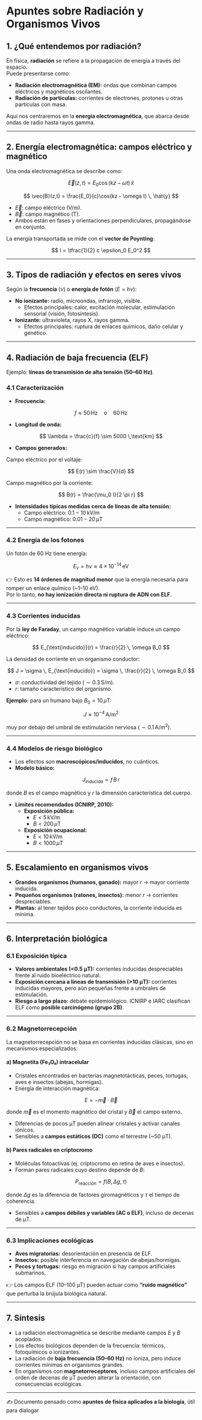 # Apuntes sobre Radiación y Organismos Vivos

## 1. ¿Qué entendemos por radiación?
En física, **radiación** se refiere a la propagación de energía a través del espacio.  
Puede presentarse como:
- **Radiación electromagnética (EM):** ondas que combinan campos eléctricos y magnéticos oscilantes.
- **Radiación de partículas:** corrientes de electrones, protones u otras partículas con masa.

Aquí nos centraremos en la **energía electromagnética**, que abarca desde ondas de radio hasta rayos gamma.

---

## 2. Energía electromagnética: campos eléctrico y magnético
Una onda electromagnética se describe como:

$$
\vec{E}(z,t) = E_0 \cos(kz - \omega t) \, \hat{x}
$$

$$
\vec{B}(z,t) = \frac{E_0}{c}\cos(kz - \omega t) \, \hat{y}
$$

- $\vec{E}$: campo eléctrico (V/m).  
- $\vec{B}$: campo magnético (T).  
- Ambos están en fases y orientaciones perpendiculares, propagándose en conjunto.  

La energía transportada se mide con el **vector de Poynting**:

$$
I = \tfrac{1}{2} c \epsilon_0 E_0^2
$$

---

## 3. Tipos de radiación y efectos en seres vivos
Según la **frecuencia** ($\nu$) o **energía de fotón** ($E=h\nu$):

- **No ionizante:** radio, microondas, infrarrojo, visible.  
  - Efectos principales: calor, excitación molecular, estimulación sensorial (visión, fotosíntesis).  
- **Ionizante:** ultravioleta, rayos X, rayos gamma.  
  - Efectos principales: ruptura de enlaces químicos, daño celular y genético.

---

## 4. Radiación de baja frecuencia (ELF)
Ejemplo: **líneas de transmisión de alta tensión (50–60 Hz)**.

### 4.1 Caracterización
- **Frecuencia:**

$$
f \approx 50 \,\text{Hz} \quad \text{o} \quad 60 \,\text{Hz}
$$

- **Longitud de onda:**

$$
\lambda = \frac{c}{f} \sim 5000 \,\text{km}
$$

- **Campos generados:**

Campo eléctrico por el voltaje:

$$
E(r) \sim \frac{V}{d}
$$

Campo magnético por la corriente:

$$
B(r) = \frac{\mu_0 I}{2 \pi r}
$$

- **Intensidades típicas medidas cerca de líneas de alta tensión:**
  - Campo eléctrico: $0.1 - 10 \,\text{kV/m}$  
  - Campo magnético: $0.01 - 20 \,\mu\text{T}$

---

### 4.2 Energía de los fotones
Un fotón de 60 Hz tiene energía:

$$
E_\gamma = h \nu \approx 4 \times 10^{-14} \,\text{eV}
$$

👉 Esto es **14 órdenes de magnitud menor** que la energía necesaria para romper un enlace químico (~1–10 eV).  
Por lo tanto, **no hay ionización directa ni ruptura de ADN con ELF**.

---

### 4.3 Corrientes inducidas
Por la **ley de Faraday**, un campo magnético variable induce un campo eléctrico:

$$
E_{\text{inducido}}(r) = \frac{r}{2} \, \omega B_0
$$

La densidad de corriente en un organismo conductor:

$$
J = \sigma \, E_{\text{inducido}} = \sigma \, \frac{r}{2} \, \omega B_0
$$

- $\sigma$: conductividad del tejido ($\sim 0.3 \,\text{S/m}$).  
- $r$: tamaño característico del organismo.  

**Ejemplo:** para un humano bajo $B_0 = 10 \,\mu\text{T}$:  

$$
J \approx 10^{-4} \,\text{A/m}^2
$$

muy por debajo del umbral de estimulación nerviosa ($\sim 0.1 \,\text{A/m}^2$).

---

### 4.4 Modelos de riesgo biológico
- Los efectos son **macroscópicos/inducidos**, no cuánticos.  
- **Modelo básico:**

$$
J_{\text{inducido}} \propto f \, B \, r
$$

donde $B$ es el campo magnético y $r$ la dimensión característica del cuerpo.

- **Límites recomendados (ICNIRP, 2010):**
  - **Exposición pública:**
    - $E < 5 \,\text{kV/m}$  
    - $B < 200 \,\mu\text{T}$  
  - **Exposición ocupacional:**
    - $E < 10 \,\text{kV/m}$  
    - $B < 1000 \,\mu\text{T}$  

---

## 5. Escalamiento en organismos vivos
- **Grandes organismos (humanos, ganado):** mayor $r$ → mayor corriente inducida.  
- **Pequeños organismos (ratones, insectos):** menor $r$ → corrientes despreciables.  
- **Plantas:** al tener tejidos poco conductores, la corriente inducida es mínima.

---

## 6. Interpretación biológica

### 6.1 Exposición típica
- **Valores ambientales (<0.5 μT):** corrientes inducidas despreciables frente al ruido bioeléctrico natural.  
- **Exposición cercana a líneas de transmisión (>10 μT):** corrientes inducidas mayores, pero aún pequeñas frente a umbrales de estimulación.  
- **Riesgo a largo plazo:** debate epidemiológico. ICNIRP e IARC clasifican ELF como **posible carcinógeno (grupo 2B)**.

---

### 6.2 Magnetorrecepción
La magnetorrecepción no se basa en corrientes inducidas clásicas, sino en mecanismos especializados:

#### a) Magnetita (Fe₃O₄) intracelular
- Cristales encontrados en bacterias magnetotácticas, peces, tortugas, aves e insectos (abejas, hormigas).  
- Energía de interacción magnética:

$$
E = -\vec{m} \cdot \vec{B}
$$

donde $\vec{m}$ es el momento magnético del cristal y $\vec{B}$ el campo externo.  
- Diferencias de pocos μT pueden alinear cristales y activar canales iónicos.  
- Sensibles a **campos estáticos (DC)** como el terrestre (~50 μT).

#### b) Pares radicales en criptocromo
- Moléculas fotoactivas (ej. criptocromo en retina de aves e insectos).  
- Forman pares radicales cuyo destino depende de $B$:  

$$
P_{\text{reacción}} = f(B, \Delta g, \tau)
$$

donde $\Delta g$ es la diferencia de factores giromagnéticos y $\tau$ el tiempo de coherencia.  
- Sensibles a **campos débiles y variables (AC o ELF)**, incluso de decenas de μT.

---

### 6.3 Implicaciones ecológicas
- **Aves migratorias:** desorientación en presencia de ELF.  
- **Insectos:** posible interferencia en navegación de abejas/hormigas.  
- **Peces y tortugas:** riesgo en migración si hay campos artificiales submarinos.  

👉 Los campos ELF (10–100 μT) pueden actuar como **“ruido magnético”** que perturba la brújula biológica natural.

---

## 7. Síntesis
- La radiación electromagnética se describe mediante campos $E$ y $B$ acoplados.  
- Los efectos biológicos dependen de la frecuencia: térmicos, fotoquímicos o ionizantes.  
- La radiación de **baja frecuencia (50–60 Hz)** no ioniza, pero induce corrientes mínimas en organismos grandes.  
- En organismos con **magnetorreceptores**, incluso campos artificiales del orden de decenas de μT pueden alterar la orientación, con consecuencias ecológicas.

---

✍️ Documento pensado como **apuntes de física aplicados a la biología**, útil para dialogar 
